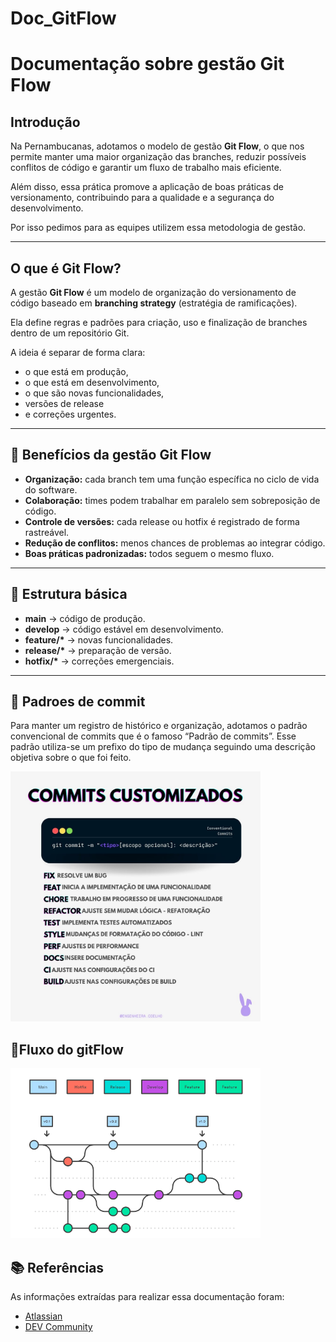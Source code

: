 # Doc_GitFlow

# Documentação sobre gestão Git Flow

## Introdução
Na Pernambucanas, adotamos o modelo de gestão **Git Flow**, o que nos permite manter uma maior organização das branches, reduzir possíveis conflitos de código e garantir um fluxo de trabalho mais eficiente.  

Além disso, essa prática promove a aplicação de boas práticas de versionamento, contribuindo para a qualidade e a segurança do desenvolvimento.  

Por isso pedimos para as equipes utilizem essa metodologia de gestão.

---

## O que é Git Flow?

A gestão **Git Flow** é um modelo de organização do versionamento de código baseado em **branching strategy** (estratégia de ramificações).  

Ela define regras e padrões para criação, uso e finalização de branches dentro de um repositório Git.  

A ideia é separar de forma clara:
- o que está em produção,  
- o que está em desenvolvimento,  
- o que são novas funcionalidades,  
- versões de release  
- e correções urgentes.  

---

## 🔹 Benefícios da gestão Git Flow
- **Organização:** cada branch tem uma função específica no ciclo de vida do software.  
- **Colaboração:** times podem trabalhar em paralelo sem sobreposição de código.  
- **Controle de versões:** cada release ou hotfix é registrado de forma rastreável.  
- **Redução de conflitos:** menos chances de problemas ao integrar código.  
- **Boas práticas padronizadas:** todos seguem o mesmo fluxo.  

---

## 🔹 Estrutura básica
- **main** → código de produção.  
- **develop** → código estável em desenvolvimento.  
- **feature/\*** → novas funcionalidades.  
- **release/\*** → preparação de versão.  
- **hotfix/\*** → correções emergenciais.  

---
## 🔹 Padroes de commit

Para manter um registro de histórico e organização, adotamos o padrão convencional de commits 
que é o famoso “Padrão de commits”. Esse padrão utiliza-se um prefixo do tipo de mudança seguindo uma descrição objetiva sobre o que foi feito.

<img src="assets/PadraoCommit.jpeg" alt="Padrões de Commit" width="400"/>


## 🔹Fluxo do gitFlow

<img src="assets/Ramificações.png" alt="Fluxo Git Flow" width="400"/>


## 📚 Referências
As informações extraídas para realizar essa documentação foram:  

- [Atlassian](https://www.atlassian.com/br/git/tutorials/comparing-workflows/gitflow-workflow)  
- [DEV Community](https://dev.to/renatoadorno/padroes-de-commits-commit-patterns-41co)